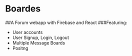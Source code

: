 # Boardes
##A Forum webapp with Firebase and React
###Featuring:
* User accounts
* User Signup, Login, Logout
* Multiple Message Boards
* Positng
